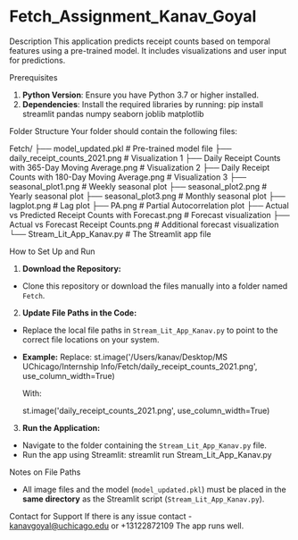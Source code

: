 # Fetch_Assignment_Kanav_Goyal
Description
This application predicts receipt counts based on temporal features using a pre-trained model. It includes visualizations and user input for predictions.


Prerequisites
1. **Python Version**: Ensure you have Python 3.7 or higher installed.
2. **Dependencies**: Install the required libraries by running:
   pip install streamlit pandas numpy seaborn joblib matplotlib

Folder Structure
Your folder should contain the following files:

Fetch/
├── model_updated.pkl                              # Pre-trained model file
├── daily_receipt_counts_2021.png                 # Visualization 1
├── Daily Receipt Counts with 365-Day Moving Average.png   # Visualization 2
├── Daily Receipt Counts with 180-Day Moving Average.png   # Visualization 3
├── seasonal_plot1.png                            # Weekly seasonal plot
├── seasonal_plot2.png                            # Yearly seasonal plot
├── seasonal_plot3.png                            # Monthly seasonal plot
├── lagplot.png                                   # Lag plot
├── PA.png                                        # Partial Autocorrelation plot
├── Actual vs Predicted Receipt Counts with Forecast.png  # Forecast visualization
├── Actual vs Forecast Receipt Counts.png         # Additional forecast visualization
└── Stream_Lit_App_Kanav.py                       # The Streamlit app file

How to Set Up and Run
1. **Download the Repository:**
- Clone this repository or download the files manually into a folder named `Fetch`.
2. **Update File Paths in the Code:**
- Replace the local file paths in `Stream_Lit_App_Kanav.py` to point to the correct file locations on your system.
- **Example:**
  Replace:
  st.image('/Users/kanav/Desktop/MS UChicago/Internship Info/Fetch/daily_receipt_counts_2021.png', use_column_width=True)
  
  With:
  
  st.image('daily_receipt_counts_2021.png', use_column_width=True)

3. **Run the Application:**
- Navigate to the folder containing the `Stream_Lit_App_Kanav.py` file.
- Run the app using Streamlit:
  streamlit run Stream_Lit_App_Kanav.py

Notes on File Paths
- All image files and the model (`model_updated.pkl`) must be placed in the **same directory** as the Streamlit script (`Stream_Lit_App_Kanav.py`).

Contact for Support
If there is any issue contact - kanavgoyal@uchicago.edu or +13122872109
The app runs well. 

